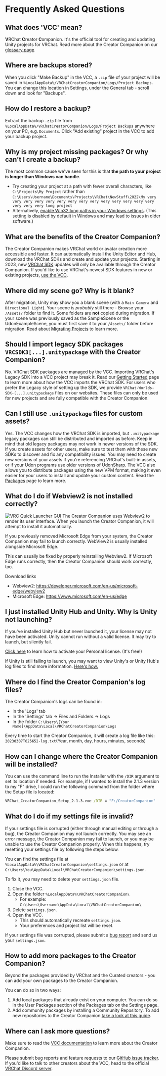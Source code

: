 # Frequently Asked Questions
## What does 'VCC' mean?
**V**RChat **C**reator **C**ompanion. It's the official tool for creating and updating Unity projects for VRChat. Read more about the Creator Companion on our [glossary page](https://vcc.docs.vrchat.com/guides/glossary/).

## Where are backups stored?
When you click "Make Backup" in the VCC, a `.zip` file of your project will be saved in `%LocalAppData%/VRChatCreatorCompanion/Logs/Project Backups`. You can change this location in Settings, under the General tab - scroll down and look for "Backups".

## How do I restore a backup?
Extract the backup `.zip` file from `%LocalAppData%/VRChatCreatorCompanion/Logs/Project Backups` anywhere on your PC, e.g. `Documents`. Click "Add existing" project in the VCC to add your backup project.

## Why is my project missing packages? Or why can't I create a backup?
The most common cause we've seen for this is that **the path to your project is longer than Windows can handle**.
* Try creating your project at a path with fewer overall characters, like
  `C:\Projects\My Project` rather than
  `C:\Users\Username\Documents\Projects\VRChat\NewStuff\2022\My very very very very very very very very very very very very very very very very very long project`
* Alternatively, [enable Win32 long paths in your Windows settings](https://learn.microsoft.com/en-us/windows/win32/fileio/maximum-file-path-limitation?tabs=registry#enable-long-paths-in-windows-10-version-1607-and-later). (This setting is disabled by default in Windows and may lead to issues in older software.)
## What are the benefits of the Creator Companion?
The Creator Companion makes VRChat world or avatar creation more accessible and faster. It can automatically install the Unity Editor and Hub, download the VRChat SDKs and create and update your projects.
Starting in 2023, new [VRChat SDK](https://docs.vrchat.com/docs/choosing-your-sdk) updates will only be available through the Creator Companion. If you'd like to use VRChat's newest SDK features in new or existing projects, [use the VCC](https://vcc.docs.vrchat.com/guides/getting-started/).
## Where did my scene go? Why is it blank?
After migration, Unity may show you a blank scene (with a `Main Camera` and `Directional Light`). Your scene is *probably* still there - Browse your `/Assets/` folder to find it.
Some folders are **not** copied during migration. If your scene was previously saved as the SampleScene or the UdonExampleScene, you must first save it to your `/Assets/` folder before migration. Read about [Migrating Projects](https://vcc.docs.vrchat.com/vpm/migrating) to learn more.
## Should I import legacy SDK packages `VRCSDK3[...].unitypackage` with the Creator Companion?
No. VRChat SDK packages are managed by the VCC. Importing VRChat's Legacy SDK into a VCC project may break it. Read our [Getting Started](https://vcc.docs.vrchat.com/guides/getting-started) page to learn more about how the VCC imports the VRChat SDK.
For users who prefer the Legacy style of setting up the SDK, we provide `VRChat-Worlds-SDK-[...].unitypackage` files on our websites. These files can only be used for new projects and are fully compatible with the Creator Companion.
## Can I still use `.unitypackage` files for custom assets?
Yes. The VCC changes how the VRChat SDK is imported, but `.unitypackage` legacy packages can still be distributed and imported as before. Keep in mind that old legacy packages may not work in newer versions of the SDK.
If you create assets for other users, make sure to test them with these new SDKs to discover and fix any compatibility issues. You may need to create new versions of your assets if you're referencing VRChat's built-in assets, or if your Udon programs use older versions of [UdonSharp](https://udonsharp.docs.vrchat.com).
The VCC also allows you to distribute packages using the new VPM format, making it even easier for your users to install and update your custom content. Read the [Packages](https://vcc.docs.vrchat.com/vpm/packages) page to learn more.

## What do I do if Webview2 is not installed correctly?
![VRC Quick Launcher GUI](/images/webview2-error.png)
The Creator Companion uses Webview2 to render its user interface. When you launch the Creator Companion, it will attempt to install it automatically.

If you previously removed Microsoft Edge from your system, the Creator Companion may fail to launch correctly. WebView2 is usually installed alongside Microsoft Edge. 

This can usually be fixed by properly reinstalling Webview2. If Microsoft Edge runs correctly, then the Creator Companion should work correctly, too.

Download links
- Webview2: https://developer.microsoft.com/en-us/microsoft-edge/webview2
- Microsoft Edge: https://www.microsoft.com/en-us/edge

## I just installed Unity Hub and Unity. Why is Unity not launching?

If you've installed Unity Hub but never launched it, your license may not have been activated. Unity cannot run without a valid license. It may try to launch, but silently fail.

[Click here](https://support.unity.com/hc/en-us/articles/211438683-How-do-I-activate-my-license-) to learn how to activate your Personal license. (It's free!)

If Unity is still failing to launch, you may want to view Unity's or Unity Hub's log files to find more information. [Here's how.](https://docs.unity3d.com/Manual/LogFiles.html)

## Where do I find the Creator Companion's log files?
The Creator Companion's logs can be found in:
- In the 'Logs' tab
- In the 'Settings' tab -> Files and Folders -> Logs
- In the folder `C:\Users\[Your Name]\AppData\Local\VRChatCreatorCompanion\Logs`

Every time to start the Creator Companion, it will create a log file like this:
`20230307T025652-log.txt`(Year, month, day, hours, minutes, seconds)

## How can I change where the Creator Companion will be installed?
You can use the command line to run the Installer with the `/DIR` argument to set its location if needed. For example, if I wanted to install the 2.1.3 version to my "F" drive, I could run the following command from the folder where the Setup file is located:
```cmd
VRChat_CreatorCompanion_Setup_2.1.3.exe /DIR = "F:/CreatorCompanion"
```

## What do I do if my settings file is invalid?
If your settings file is corrupted (either through manual editing or through a bug), the Creator Companion may not launch correctly. You may see an error message, the Creator Companion may fail to launch, or you may be unable to use the Creator Companion properly. When this happens, try resetting your settings file by following the steps below.

You can find the settings file at `%LocalAppData%\VRChatCreatorCompanion\settings.json` or at `C:\Users\You\AppData\Local\VRChatCreatorCompanion\settings.json`.

To fix it, you may need to delete your `settings.json` file.
1. Close the VCC.
2. Open the folder `%LocalAppData%\VRChatCreatorCompanion\` 
    - For example:  `C:\Users\Username\AppData\Local\VRChatCreatorCompanion\`
3. Delete `settings.json`.
4. Open the VCC.
    - This should automatically recreate `settings.json`.
    - Your preferences and project list will be reset.

If your settings file was corrupted, please submit a [bug report](https://github.com/vrchat-community/creator-companion/issues/new?assignees=&labels=&template=bug_report.md&title=%5BBUG%5D) and send us your `settings.json`.

## How to add more packages to the Creator Companion?

Beyond the packages provided by VRChat and the Curated creators - you can add your own packages to the Creator Companion.

You can do so in two ways:

1. Add local packages that already exist on your computer. You can do so in the User Packages section of the Packages tab on the Settings page.
2. Add community packages by installing a Community Repository. To add new repositories to the Creator Companion [take a look at this guide](/guides/community-repositories).

## Where can I ask more questions?
Make sure to read the [VCC documentation](https://vcc.docs.vrchat.com/) to learn more about the Creator Companion.

Please submit bug reports and feature requests to our [GitHub issue tracker](https://vcc.docs.vrchat.com/guides/bugs-features/). If you'd like to talk to other creators about the VCC, head to the official [VRChat Discord server](https://discord.com/invite/vrchat).
